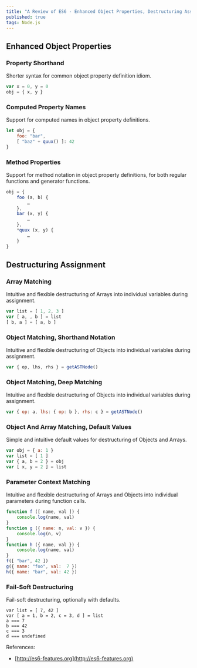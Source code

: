 ```yaml
---
title: "A Review of ES6 - Enhanced Object Properties, Destructuring Assignment"
published: true
tags: Node.js
---
```


## Enhanced Object Properties

### Property Shorthand

Shorter syntax for common object property definition idiom.

```javascript
var x = 0, y = 0
obj = { x, y }
```

### Computed Property Names

Support for computed names in object property definitions.

```javascript
let obj = {
    foo: "bar",
    [ "baz" + quux() ]: 42
}
```

### Method Properties

Support for method notation in object property definitions, for both regular functions and
generator functions.

```javascript
obj = {
    foo (a, b) {
        …
    },
    bar (x, y) {
        …
    },
    *quux (x, y) {
        …
    }
}
```

## Destructuring Assignment

### Array Matching

Intuitive and flexible destructuring of Arrays into individual variables during
assignment.

```javascript
var list = [ 1, 2, 3 ]
var [ a, , b ] = list
[ b, a ] = [ a, b ]
```

### Object Matching, Shorthand Notation

Intuitive and flexible destructuring of Objects into individual variables during assignment.

```javascript
var { op, lhs, rhs } = getASTNode()
```

### Object Matching, Deep Matching

Intuitive and flexible destructuring of Objects into individual variables during assignment.

```javascript
var { op: a, lhs: { op: b }, rhs: c } = getASTNode()
```

### Object And Array Matching, Default Values

Simple and intuitive default values for destructuring of Objects and Arrays.

```javascript
var obj = { a: 1 }
var list = [ 1 ]
var { a, b = 2 } = obj
var [ x, y = 2 ] = list
```

### Parameter Context Matching

Intuitive and flexible destructuring of Arrays and Objects into individual parameters
during function calls.

```javascript
function f ([ name, val ]) {
    console.log(name, val)
}
function g ({ name: n, val: v }) {
    console.log(n, v)
}
function h ({ name, val }) {
    console.log(name, val)
}
f([ "bar", 42 ])
g({ name: "foo", val:  7 })
h({ name: "bar", val: 42 })
```

### Fail-Soft Destructuring

Fail-soft destructuring, optionally with defaults.

```javasccript
var list = [ 7, 42 ]
var [ a = 1, b = 2, c = 3, d ] = list
a === 7
b === 42
c === 3
d === undefined
```

References:

- [http://es6-features.org](http://es6-features.org)
